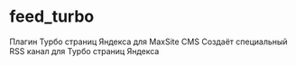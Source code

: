 # feed_turbo
Плагин Турбо страниц Яндекса для MaxSite CMS
Создаёт специальный RSS канал для Турбо страниц Яндекса
